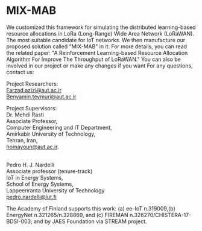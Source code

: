 # MIX-MAB

We customized this framework for simulating the distributed learning-based resource allocations in LoRa (Long-Range) Wide Area Network (LoRaWAN). The most suitable candidate for IoT networks. We then manufacture our proposed solution called "MIX-MAB" in it.
For more details, you can read the related paper: "A Reinforcement Learning-based Resource Allocation Algorithm For Improve The Throughput of LoRaWAN."
You can also be involved in our project or make any changes if you want
For any questions, contact us:

Project Researchers:
<br /> Farzad.azizi@aut.ac.ir
<br /> Benyamin.teymuri@aut.ac.ir

Project Supervisors:
<br /> Dr. Mehdi Rasti <br /> Associate Professor,<br /> Computer Engineering and IT Department, <br />Amirkabir University of Technology, <br /> Tehran, Iran, <br /> homayoun@aut.ac.ir.

<br /> Pedro H. J. Nardelli <br />Associate professor (tenure-track) <br /> IoT in Energy Systems, <br /> School of Energy Systems, <br />Lappeenranta University of Technology<br />pedro.nardelli@lut.fi<br />

The Academy of Finland supports this work: (a) ee-IoT n.319009,(b) EnergyNet n.321265/n.328869, and (c) FIREMAN n.326270/CHISTERA-17-BDSI-003; and by JAES Foundation via STREAM project.
